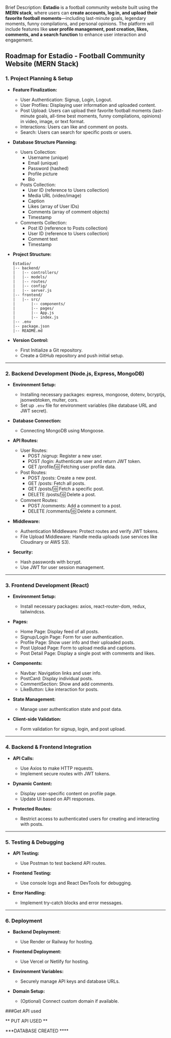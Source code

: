 Brief Description:
**Estadio** is a football community website built using the **MERN stack**, where users can **create accounts, log in, and upload their favorite football moments**—including last-minute goals, legendary moments, funny compilations, and personal opinions. The platform will include features like **user profile management, post creation, likes, comments, and a search function** to enhance user interaction and engagement.

## Roadmap for Estadio - Football Community Website (MERN Stack)

### 1. Project Planning & Setup
- **Feature Finalization:**
  - User Authentication: Signup, Login, Logout.
  - User Profiles: Displaying user information and uploaded content.
  - Post Upload: Users can upload their favorite football moments (last-minute goals, all-time best moments, funny compilations, opinions) in video, image, or text format.
  - Interactions: Users can like and comment on posts.
  - Search: Users can search for specific posts or users.

- **Database Structure Planning:**
  - Users Collection:
    - Username (unique)
    - Email (unique)
    - Password (hashed)
    - Profile picture
    - Bio
  - Posts Collection:
    - User ID (reference to Users collection)
    - Media URL (video/image)
    - Caption
    - Likes (array of User IDs)
    - Comments (array of comment objects)
    - Timestamp
  - Comments Collection:
    - Post ID (reference to Posts collection)
    - User ID (reference to Users collection)
    - Comment text
    - Timestamp

- **Project Structure:**
  ```
  Estadio/
  |-- backend/
  |   |-- controllers/
  |   |-- models/
  |   |-- routes/
  |   |-- config/
  |   |-- server.js
  |-- frontend/
  |   |-- src/
  |       |-- components/
  |       |-- pages/
  |       |-- App.js
  |       |-- index.js
  |-- .env
  |-- package.json
  |-- README.md
  ```

- **Version Control:**
  - First Initialize a Git repository.
  - Create a GitHub repository and push initial setup.

---

### 2. Backend Development (Node.js, Express, MongoDB)
- **Environment Setup:**
  - Installing necessary packages: express, mongoose, dotenv, bcryptjs, jsonwebtoken, multer, cors.
  - Set up `.env` file for environment variables (like database URL and JWT secret).

- **Database Connection:**
  - Connecting MongoDB using Mongoose.

- **API Routes:**
  - User Routes:
    - POST /signup: Register a new user.
    - POST /login: Authenticate user and return JWT token.
    - GET /profile/:id: Fetching user profile data.
  - Post Routes:
    - POST /posts: Create a new post.
    - GET /posts: Fetch all posts.
    - GET /posts/:id: Fetch a specific post.
    - DELETE /posts/:id: Delete a post.
  - Comment Routes:
    - POST /comments: Add a comment to a post.
    - DELETE /comments/:id: Delete a comment.

- **Middleware:**
  - Authentication Middleware: Protect routes and verify JWT tokens.
  - File Upload Middleware: Handle media uploads (use services like Cloudinary or AWS S3).

- **Security:**
  - Hash passwords with bcrypt.
  - Use JWT for user session management.

---

### 3. Frontend Development (React)
- **Environment Setup:**
  - Install necessary packages: axios, react-router-dom, redux, tailwindcss.

- **Pages:**
  - Home Page: Display feed of all posts.
  - Signup/Login Page: Form for user authentication.
  - Profile Page: Show user info and their uploaded posts.
  - Post Upload Page: Form to upload media and captions.
  - Post Detail Page: Display a single post with comments and likes.

- **Components:**
  - Navbar: Navigation links and user info.
  - PostCard: Display individual posts.
  - CommentSection: Show and add comments.
  - LikeButton: Like interaction for posts.

- **State Management:**
  - Manage user authentication state and post data.

- **Client-side Validation:**
  - Form validation for signup, login, and post upload.

---

### 4. Backend & Frontend Integration
- **API Calls:**
  - Use Axios to make HTTP requests.
  - Implement secure routes with JWT tokens.

- **Dynamic Content:**
  - Display user-specific content on profile page.
  - Update UI based on API responses.

- **Protected Routes:**
  - Restrict access to authenticated users for creating and interacting with posts.

---

### 5. Testing & Debugging
- **API Testing:**
  - Use Postman to test backend API routes.

- **Frontend Testing:**
  - Use console logs and React DevTools for debugging.

- **Error Handling:**
  - Implement try-catch blocks and error messages.

---

### 6. Deployment
- **Backend Deployment:**
  - Use Render or Railway for hosting.

- **Frontend Deployment:**
  - Use Vercel or Netlify for hosting.

- **Environment Variables:**
  - Securely manage API keys and database URLs.

- **Domain Setup:**
  - (Optional) Connect custom domain if available.
 

###Get API used 

  ** PUT API USED **

  ***DATABASE CREATED ****



